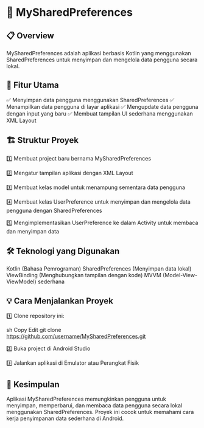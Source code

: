 # 📌 MySharedPreferences

## 📋 Overview
MySharedPreferences adalah aplikasi berbasis Kotlin yang menggunakan SharedPreferences untuk menyimpan dan mengelola data pengguna secara lokal.

## 🚀 Fitur Utama
✅ Menyimpan data pengguna menggunakan SharedPreferences
✅ Menampilkan data pengguna di layar aplikasi
✅ Mengupdate data pengguna dengan input yang baru
✅ Membuat tampilan UI sederhana menggunakan XML Layout

## 🏗 Struktur Proyek
1️⃣ Membuat project baru bernama MySharedPreferences

2️⃣ Mengatur tampilan aplikasi dengan XML Layout

3️⃣ Membuat kelas model untuk menampung sementara data pengguna

4️⃣ Membuat kelas UserPreference untuk menyimpan dan mengelola data pengguna dengan SharedPreferences

5️⃣ Mengimplementasikan UserPreference ke dalam Activity untuk membaca dan menyimpan data

## 🛠 Teknologi yang Digunakan
Kotlin (Bahasa Pemrograman)
SharedPreferences (Menyimpan data lokal)
ViewBinding (Menghubungkan tampilan dengan kode)
MVVM (Model-View-ViewModel) sederhana

## 💡 Cara Menjalankan Proyek
1️⃣ Clone repository ini:

sh
Copy
Edit
git clone https://github.com/username/MySharedPreferences.git

2️⃣ Buka project di Android Studio

3️⃣ Jalankan aplikasi di Emulator atau Perangkat Fisik

## 🎯 Kesimpulan
Aplikasi MySharedPreferences memungkinkan pengguna untuk menyimpan, memperbarui, dan membaca data pengguna secara lokal menggunakan SharedPreferences. Proyek ini cocok untuk memahami cara kerja penyimpanan data sederhana di Android.
